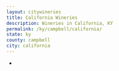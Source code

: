 ```yaml
---
layout: citywineries
title: California Wineries
description: Wineries in California, KY
permalink: /ky/campbell/california/
state: ky
county: campbell
city: california
---
```

-
